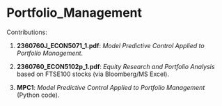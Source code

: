 # Portfolio_Management
Contributions:

1. **2360760J_ECON5071_1.pdf**: *Model Predictive Control Applied to Portfolio Management*.

2. **2360760_ECON5102p_1.pdf**: *Equity Research and Portfolio Analysis* based on FTSE100 stocks (via Bloomberg/MS Excel).

3. **MPC1**: *Model Predictive Control Applied to Portfolio Management* (Python code).
